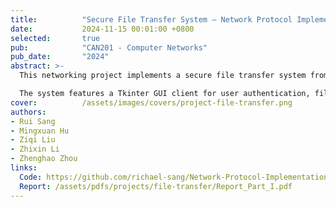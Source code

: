 ```yaml
---
title:          "Secure File Transfer System – Network Protocol Implementation"
date:           2024-11-15 00:01:00 +0800
selected:       true
pub:            "CAN201 - Computer Networks"
pub_date:       "2024"
abstract: >-
  This networking project implements a secure file transfer system from scratch using Python socket programming and a custom-designed communication protocol (STEP).

  The system features a Tkinter GUI client for user authentication, file management, and real-time progress tracking for large file transfers. Security is a core component, with hashed passwords, token-based sessions, and MD5 checksums for file integrity. This project showcases low-level network programming, protocol design, and multi-threading for a responsive UI.
cover:          /assets/images/covers/project-file-transfer.png
authors:
- Rui Sang
- Mingxuan Hu
- Ziqi Liu
- Zhixin Li
- Zhenghao Zhou
links:
  Code: https://github.com/richael-sang/Network-Protocol-Implementation
  Report: /assets/pdfs/projects/file-transfer/Report_Part_I.pdf
---
```


